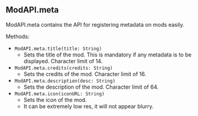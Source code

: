 ## ModAPI.meta
ModAPI.meta contains the API for registering metadata on mods easily.

Methods:
- `ModAPI.meta.title(title: String)`
    - Sets the title of the mod. This is mandatory if any metadata is to be displayed. Character limit of 14.
- `ModAPI.meta.credits(credits: String)`
    - Sets the credits of the mod. Character limit of 16.
- `ModAPI.meta.description(desc: String)`
    - Sets the description of the mod. Character limit of 64.
- `ModAPI.meta.icon(iconURL: String)`
    - Sets the icon of the mod.
    - It can be extremely low res, it will not appear blurry.